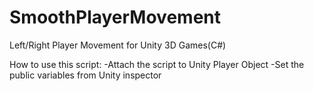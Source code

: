 # SmoothPlayerMovement
Left/Right Player Movement for Unity 3D Games(C#)

How to use this script:
-Attach the script to Unity Player Object
-Set the public variables from Unity inspector
